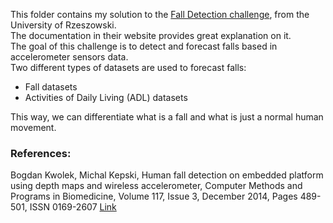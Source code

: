 This folder contains my solution to the [Fall Detection challenge](http://fenix.univ.rzeszow.pl/~mkepski/ds/uf.html), from the University of Rzeszowski.  
The documentation in their website provides great explanation on it.   
The goal of this challenge is to detect and forecast falls based in accelerometer sensors data.  
Two different types of datasets are used to forecast falls: 
- Fall datasets
- Activities of Daily Living (ADL) datasets  

This way, we can differentiate what is a fall and what is just a normal human movement.  

### References:

Bogdan Kwolek, Michal Kepski, Human fall detection on embedded platform using depth maps and wireless accelerometer, Computer Methods and Programs in Biomedicine, Volume 117, Issue 3, December 2014, Pages 489-501, ISSN 0169-2607 [Link](http://home.agh.edu.pl/~bkw/research/pdf/2014/KwolekKepski_CMBP2014.pdf)